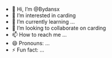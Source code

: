 - 👋 Hi, I’m @Bydansx
- 👀 I’m interested in carding
- 🌱 I’m currently learning ...
- 💞️ I’m looking to collaborate on carding
- 📫 How to reach me ...
- 😄 Pronouns: ...
- ⚡ Fun fact: ...

<!---
Bydansx/Bydansx is a ✨ special ✨ repository because its `README.md` (this file) appears on your GitHub profile.
You can click the Preview link to take a look at your changes.
--->
